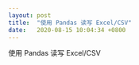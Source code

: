 ```yaml
---
layout: post
title:  "使用 Pandas 读写 Excel/CSV"
date:   2020-08-15 10:04:34 +0800
---
```

使用 Pandas 读写 Excel/CSV
